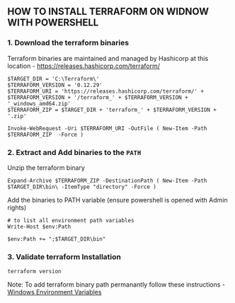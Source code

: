 ## HOW TO INSTALL TERRAFORM ON WIDNOW WITH POWERSHELL


### 1. Download the terraform binaries

Terraform binaries are maintained and managed by Hashicorp at this location - https://releases.hashicorp.com/terraform/

```
$TARGET_DIR = 'C:\Terraform\' 
$TERRAFORM_VERSION = '0.12.29'
$TERRAFORM_URI = 'https://releases.hashicorp.com/terraform/' + $TERRAFORM_VERSION + '/terraform_' + $TERRAFORM_VERSION + '_windows_amd64.zip'
$TERRAFORM_ZIP = $TARGET_DIR + 'terraform_' + $TERRAFORM_VERSION + '.zip'

Invoke-WebRequest -Uri $TERRAFORM_URI -OutFile ( New-Item -Path $TERRAFORM_ZIP  -Force )

```

### 2. Extract and Add binaries to the `PATH`

Unzip the terraform binary
```
Expand-Archive $TERRAFORM_ZIP -DestinationPath ( New-Item -Path $TARGET_DIR\bin\ -ItemType "directory" -Force )

```

Add the binaries to PATH variable (ensure powershell is opened with Admin rights)
```
# to list all environment path variables
Write-Host $env:Path

$env:Path += ";$TARGET_DIR\bin"
```

### 3. Validate terraform Installation
```
terraform version
```

Note: To add terraform binary path permanantly follow these instructions - [Windows Environment Variables](https://docs.microsoft.com/en-us/powershell/module/microsoft.powershell.core/about/about_environment_variables?view=powershell-7.1#using-and-changing-environment-variables)
